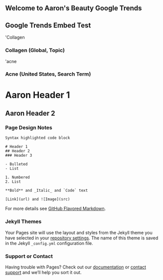 ## Welcome to Aaron's Beauty Google Trends

## Google Trends Embed Test

'Collagen
### Collagen (Global, Topic)
<script type="text/javascript" src="https://ssl.gstatic.com/trends_nrtr/1754_RC01/embed_loader.js"></script> <script type="text/javascript"> trends.embed.renderExploreWidget("TIMESERIES", {"comparisonItem":[{"keyword":"/m/01tj2","geo":"","time":"today 12-m"}],"category":0,"property":""}, {"exploreQuery":"q=%2Fm%2F01tj2&date=today 12-m","guestPath":"https://trends.google.com:443/trends/embed/"}); </script> 

'acne
### Acne (United States, Search Term)
<script type="text/javascript" src="https://ssl.gstatic.com/trends_nrtr/1754_RC01/embed_loader.js"></script> <script type="text/javascript"> trends.embed.renderExploreWidget("TIMESERIES", {"comparisonItem":[{"keyword":"acne","geo":"US","time":"today 12-m"}],"category":0,"property":""}, {"exploreQuery":"geo=US&q=acne&date=today 12-m","guestPath":"https://trends.google.com:443/trends/embed/"}); </script> 
# Aaron Header 1
## Aaron Header 2
### Page Design Notes

```Page Design Notes
Syntax highlighted code block

# Header 1
## Header 2
### Header 3

- Bulleted
- List

1. Numbered
2. List

**Bold** and _Italic_ and `Code` text

[Link](url) and ![Image](src)
```

For more details see [GitHub Flavored Markdown](https://guides.github.com/features/mastering-markdown/).

### Jekyll Themes

Your Pages site will use the layout and styles from the Jekyll theme you have selected in your [repository settings](https://github.com/aaronschenck/Beauty-Insights/settings). The name of this theme is saved in the Jekyll `_config.yml` configuration file.

### Support or Contact

Having trouble with Pages? Check out our [documentation](https://help.github.com/categories/github-pages-basics/) or [contact support](https://github.com/contact) and we’ll help you sort it out.
